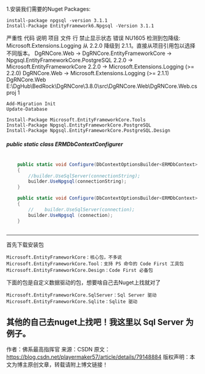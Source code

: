 1.安装我们需要的Nuget Packages:

```
install-package npgsql -version 3.1.1
Install-Package EntityFramework6.Npgsql -Version 3.1.1
```

严重性	代码	说明	项目	文件	行	禁止显示状态
错误	NU1605	检测到包降级: Microsoft.Extensions.Logging 从 2.2.0 降级到 2.1.1。直接从项目引用包以选择不同版本。 
 DgRNCore.Web -> DgRNCore.EntityFrameworkCore -> Npgsql.EntityFrameworkCore.PostgreSQL 2.2.0 -> Microsoft.EntityFrameworkCore 2.2.0 -> Microsoft.Extensions.Logging (>= 2.2.0) 
 DgRNCore.Web -> Microsoft.Extensions.Logging (>= 2.1.1)	DgRNCore.Web	E:\DgHub\BedRock\DgRNCore\3.8.0\src\DgRNCore.Web\DgRNCore.Web.csproj	1	

```
Add-Migration Init
Update-Database
```

```
Install-Package Microsoft.EntityFrameworkCore.Tools
Install-Package Npgsql.EntityFrameworkCore.PostgreSQL 
Install-Package Npgsql.EntityFrameworkCore.PostgreSQL.Design

```



   #####  public static class ERMDbContextConfigurer

```csharp
 
    public static void Configure(DbContextOptionsBuilder<ERMDbContext> builder, string connectionString)
    {
        //builder.UseSqlServer(connectionString); 
        builder.UseNpgsql(connectionString);
    }

    public static void Configure(DbContextOptionsBuilder<ERMDbContext> builder, DbConnection connection)
    {
        //    builder.UseSqlServer(connection); 
        builder.UseNpgsql (connection);
    }
 
```
----



首先下载安装包

    Microsoft.EntityFrameworkCore：核心包，不多说
    Microsoft.EntityFrameworkCore.Tool：支持 PS 命令的 Code First 工具包
    Microsoft.EntityFrameworkCore.Design：Code First 必备包

下面的包是自定义数据驱动的包，想要啥自己去Nuget上找就对了

    Microsoft.EntityFrameworkCore.SqlServer：Sql Server 驱动
    Microsoft.EntityFrameworkCore.Sqlite：Sqlite 驱动

其他的自己去nuget上找吧！我这里以 Sql Server 为例子。
--------------------- 
作者：佛系最高指挥官 
来源：CSDN 
原文：https://blog.csdn.net/playermaker57/article/details/79148884 
版权声明：本文为博主原创文章，转载请附上博文链接！